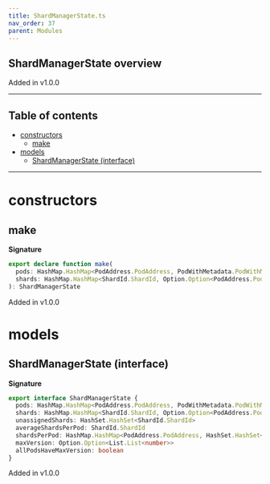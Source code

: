 ```yaml
---
title: ShardManagerState.ts
nav_order: 37
parent: Modules
---
```


## ShardManagerState overview

Added in v1.0.0

---

<h2 class="text-delta">Table of contents</h2>

- [constructors](#constructors)
  - [make](#make)
- [models](#models)
  - [ShardManagerState (interface)](#shardmanagerstate-interface)

---

# constructors

## make

**Signature**

```ts
export declare function make(
  pods: HashMap.HashMap<PodAddress.PodAddress, PodWithMetadata.PodWithMetadata>,
  shards: HashMap.HashMap<ShardId.ShardId, Option.Option<PodAddress.PodAddress>>
): ShardManagerState
```

Added in v1.0.0

# models

## ShardManagerState (interface)

**Signature**

```ts
export interface ShardManagerState {
  pods: HashMap.HashMap<PodAddress.PodAddress, PodWithMetadata.PodWithMetadata>
  shards: HashMap.HashMap<ShardId.ShardId, Option.Option<PodAddress.PodAddress>>
  unassignedShards: HashSet.HashSet<ShardId.ShardId>
  averageShardsPerPod: ShardId.ShardId
  shardsPerPod: HashMap.HashMap<PodAddress.PodAddress, HashSet.HashSet<ShardId.ShardId>>
  maxVersion: Option.Option<List.List<number>>
  allPodsHaveMaxVersion: boolean
}
```

Added in v1.0.0

